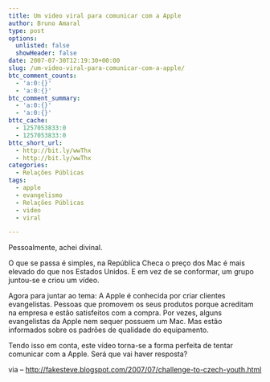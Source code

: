 ```yaml
---
title: Um video viral para comunicar com a Apple
author: Bruno Amaral
type: post
options:
  unlisted: false
  showHeader: false
date: 2007-07-30T12:19:30+00:00
slug: /um-video-viral-para-comunicar-com-a-apple/
btc_comment_counts:
  - 'a:0:{}'
  - 'a:0:{}'
btc_comment_summary:
  - 'a:0:{}'
  - 'a:0:{}'
bttc_cache:
  - 1257053833:0
  - 1257053833:0
bttc_short_url:
  - http://bit.ly/wwThx
  - http://bit.ly/wwThx
categories:
  - Relações Públicas
tags:
  - apple
  - evangelismo
  - Relações Públicas
  - video
  - viral

---
```

Pessoalmente, achei divinal.

O que se passa é simples, na República Checa o preço dos Mac é mais elevado do que nos Estados Unidos. E em vez de se conformar, um grupo juntou-se e criou um vídeo.
  

  
Agora para juntar ao tema: A Apple é conhecida por criar clientes evangelistas. Pessoas que promovem os seus produtos porque acreditam na empresa e estão satisfeitos com a compra. Por vezes, alguns evangelistas da Apple nem sequer possuem um Mac. Mas estão informados sobre os padrões de qualidade do equipamento.

Tendo isso em conta, este vídeo torna-se a forma perfeita de tentar comunicar com a Apple. Será que vai haver resposta?

via &#8211; <http://fakesteve.blogspot.com/2007/07/challenge-to-czech-youth.html>